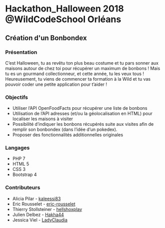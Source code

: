 # Hackathon_Halloween 2018 @WildCodeSchool Orléans

## Création d'un Bonbondex

### Présentation
C’est Halloween, tu as revêtu ton plus beau costume et tu pars sonner aux maisons autour de chez toi pour récupérer un maximum de bonbons ! 
Mais tu es un gourmand collectionneur, et cette année, tu les veux tous ! Heureusement, tu viens de commencer ta formation à la Wild et tu vas pouvoir coder une petite application pour t’aider ! 

### Objectifs
* Utiliser l’API OpenFoodFacts pour récupérer une liste de bonbons
* Utilisation de l’API adresses (et/ou la géolocalisation en HTML) pour localiser les maisons à visiter
* Possibilité d’indiquer les bonbons récupérés suite aux visites afin de remplir son bonbondex (dans l’idée d’un pokedex).
* Proposer des fonctionnalités additionnelles originales

### Langages
* PHP 7
* HTML 5
* CSS 3
* Bootstrap 4

### Contributeurs
- Alicia Pilar - [kaleessi83](https://github.com/kaleessi83)
- Eric Rousselet - [eric-rousselet](https://github.com/eric-rousselet)
- Thierry Stollsteiner - [hellshoxplay](https://github.com/hellshoxplay)
- Julien Delbez - [Hakha44](https://github.com/Hakha44)
- Jessica Viel - [LadyClaudia](https://github.com/LadyClaudia)
